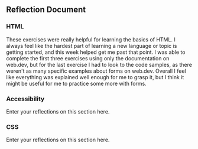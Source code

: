 ## Reflection Document

### HTML

These exercises were really helpful for learning the basics of HTML. I always feel like the hardest part of learning a new language or topic is getting started, and this week helped get me past that point. I was able to complete the first three exercises using only the documentation on web.dev, but for the last exercise I had to look to the code samples, as there weren't as many specific examples about forms on web.dev. Overall I feel like everything was explained well enough for me to grasp it, but I think it might be useful for me to practice some more with forms.

### Accessibility

Enter your reflections on this section here.

### CSS

Enter your reflections on this section here.

